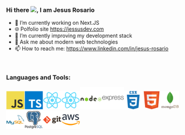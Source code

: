 
### Hi there <img src="https://raw.githubusercontent.com/MartinHeinz/MartinHeinz/master/wave.gif" width="30px">, I am Jesus Rosario

- 🔭 I’m currently working on Next.JS
- 🌐 Polfolio site https://jessusdev.com
- 🌱 I’m currently improving my development stack
- 💬 Ask me about modern web technologies
- 📫 How to reach me: https://www.linkedin.com/in/jesus-rosario


<br />



### Languages and Tools:
<img src="https://github.com/devicons/devicon/blob/master/icons/javascript/javascript-original.svg" alt="JavaScript" width="50" height="50"/><img
                                                                                                                                           src="https://github.com/devicons/devicon/blob/master/icons/typescript/typescript-original.svg" alt="typescript" width="50" height="50"/><img src="https://github.com/devicons/devicon/blob/master/icons/react/react-original.svg" alt="React" width="50" height="50"/><img src="https://github.com/devicons/devicon/blob/master/icons/react/react-original.svg" alt="React" width="50" height="50"/><img src="https://github.com/devicons/devicon/blob/master/icons/nodejs/nodejs-original-wordmark.svg" alt="NodeJS" width="60" height="60"/><img src="https://github.com/devicons/devicon/blob/master/icons/express/express-original-wordmark.svg" alt="express" width="60" height="60"/><img src="https://github.com/devicons/devicon/blob/master/icons/css3/css3-plain-wordmark.svg" alt="CSS" width="50" height="50"/><img src="https://github.com/devicons/devicon/blob/master/icons/html5/html5-original.svg" alt="HTML" width="50" height="50"/><img src="https://github.com/devicons/devicon/blob/master/icons/mongodb/mongodb-original-wordmark.svg" alt="MongoDB" width="50" height="50"/><img src="https://github.com/devicons/devicon/blob/master/icons/mysql/mysql-original-wordmark.svg" alt="mysql" width="50" height="50"/><img src="https://github.com/devicons/devicon/blob/master/icons/postgresql/postgresql-original-wordmark.svg" alt="mysql" width="50" height="50"/><img src="https://github.com/devicons/devicon/blob/master/icons/git/git-original-wordmark.svg" alt="Git" width="50" height="50"/><img src="https://github.com/devicons/devicon/blob/master/icons/amazonwebservices/amazonwebservices-original-wordmark.svg" alt="AWS" width="50" height="50"/>




<br />
<br />
